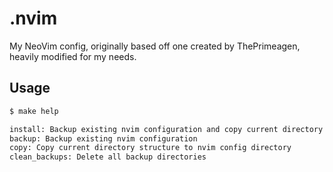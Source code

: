# .nvim
My NeoVim config, originally based off one created by ThePrimeagen, heavily modified for my needs.


## Usage

```bash
$ make help

install: Backup existing nvim configuration and copy current directory structure to nvim config directory
backup: Backup existing nvim configuration
copy: Copy current directory structure to nvim config directory
clean_backups: Delete all backup directories

```


